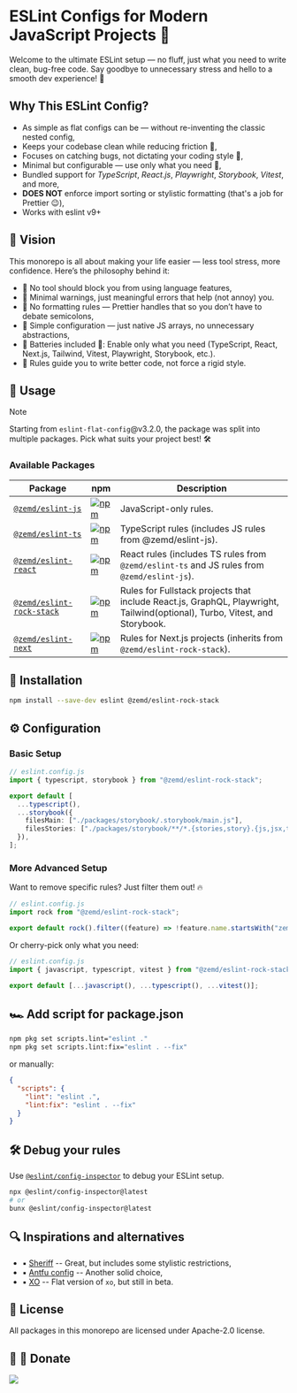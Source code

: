 # ESLint Configs for Modern JavaScript Projects 🚀

Welcome to the ultimate ESLint setup — no fluff, just what you need to write clean, bug-free code. Say goodbye to unnecessary stress and hello to a smooth dev experience! 🎉

## Why This ESLint Config?

- As simple as flat configs can be — without re-inventing the classic nested config,
- Keeps your codebase clean while reducing friction 🧘,
- Focuses on catching bugs, not dictating your coding style 🐛,
- Minimal but configurable — use only what you need 🔧,
- Bundled support for _TypeScript_, _React.js_, _Playwright_, _Storybook_, _Vitest_, and more,
- **DOES NOT** enforce import sorting or stylistic formatting (that's a job for Prettier 😉),
- Works with eslint v9+

## 🎯 Vision

This monorepo is all about making your life easier — less tool stress, more confidence. Here’s the philosophy behind it:

- 🔹 No tool should block you from using language features,
- 🔹 Minimal warnings, just meaningful errors that help (not annoy) you.
- 🔹 No formatting rules — Prettier handles that so you don’t have to debate semicolons,
- 🔹 Simple configuration — just native JS arrays, no unnecessary abstractions,
- 🔹 Batteries included 🔋: Enable only what you need (TypeScript, React, Next.js, Tailwind, Vitest, Playwright, Storybook, etc.).
- 🔹 Rules guide you to write better code, not force a rigid style.

## 🚀 Usage

> [!NOTE]  
> Starting from `eslint-flat-config`@v3.2.0, the package was split into multiple packages. Pick what suits your project best! 🛠️

### Available Packages

| Package                                                      | npm                                                                                                                                                     | Description                                                                                                                |
| ------------------------------------------------------------ | ------------------------------------------------------------------------------------------------------------------------------------------------------- | -------------------------------------------------------------------------------------------------------------------------- |
| [`@zemd/eslint-js`](./packages/js/README.md)                 | [![npm](https://img.shields.io/npm/v/@zemd/eslint-js?color=0000ff&label=npm&labelColor=000)](https://npmjs.com/package/@zemd/eslint-js)                 | JavaScript-only rules.                                                                                                     |
| [`@zemd/eslint-ts`](./packages/ts/README.md)                 | [![npm](https://img.shields.io/npm/v/@zemd/eslint-ts?color=0000ff&label=npm&labelColor=000)](https://npmjs.com/package/@zemd/eslint-ts)                 | TypeScript rules (includes JS rules from @zemd/eslint-js).                                                                 |
| [`@zemd/eslint-react`](./packages/react/README.md)           | [![npm](https://img.shields.io/npm/v/@zemd/eslint-react?color=0000ff&label=npm&labelColor=000)](https://npmjs.com/package/@zemd/eslint-react)           | React rules (includes TS rules from `@zemd/eslint-ts` and JS rules from `@zemd/eslint-js`).                                |
| [`@zemd/eslint-rock-stack`](./packages/rock-stack/README.md) | [![npm](https://img.shields.io/npm/v/@zemd/eslint-rock-stack?color=0000ff&label=npm&labelColor=000)](https://npmjs.com/package/@zemd/eslint-rock-stack) | Rules for Fullstack projects that include React.js, GraphQL, Playwright, Tailwind(optional), Turbo, Vitest, and Storybook. |
| [`@zemd/eslint-next`](./packages/next/README.md)             | [![npm](https://img.shields.io/npm/v/@zemd/eslint-next?color=0000ff&label=npm&labelColor=000)](https://npmjs.com/package/@zemd/eslint-next)             | Rules for Next.js projects (inherits from `@zemd/eslint-rock-stack`).                                                      |

## 🔧 Installation

```sh
npm install --save-dev eslint @zemd/eslint-rock-stack
```

## ⚙️ Configuration

### Basic Setup

```typescript
// eslint.config.js
import { typescript, storybook } from "@zemd/eslint-rock-stack";

export default [
  ...typescript(),
  ...storybook({
    filesMain: ["./packages/storybook/.storybook/main.js"],
    filesStories: ["./packages/storybook/**/*.{stories,story}.{js,jsx,ts,tsx}"],
  }),
];
```

### More Advanced Setup

Want to remove specific rules? Just filter them out! 🔥

```typescript
// eslint.config.js
import rock from "@zemd/eslint-rock-stack";

export default rock().filter((feature) => !feature.name.startsWith("zemd/graphql"));
```

Or cherry-pick only what you need:

```typescript
// eslint.config.js
import { javascript, typescript, vitest } from "@zemd/eslint-rock-stack";

export default [...javascript(), ...typescript(), ...vitest()];
```

## 🏎️ Add script for package.json

```bash
npm pkg set scripts.lint="eslint ."
npm pkg set scripts.lint:fix="eslint . --fix"
```

or manually:

```json
{
  "scripts": {
    "lint": "eslint .",
    "lint:fix": "eslint . --fix"
  }
}
```

## 🛠️ Debug your rules

Use [`@eslint/config-inspector`](https://github.com/eslint/config-inspector) to debug your ESLint setup.

```bash
npx @eslint/config-inspector@latest
# or
bunx @eslint/config-inspector@latest
```

## 🔍 Inspirations and alternatives

- ▪️ [Sheriff](https://www.eslint-config-sheriff.dev/) -- Great, but includes some stylistic restrictions,
- ▪️ [Antfu config](https://github.com/antfu/eslint-config) -- Another solid choice,
- ▪️ [XO](https://github.com/spence-s/flat-xo) -- Flat version of `xo`, but still in beta.

## 📜 License

All packages in this monorepo are licensed under Apache-2.0 license.

## 💙 💛 Donate

[![](https://img.shields.io/static/v1?label=UNITED24&message=support%20Ukraine&color=blue)](https://u24.gov.ua/)
